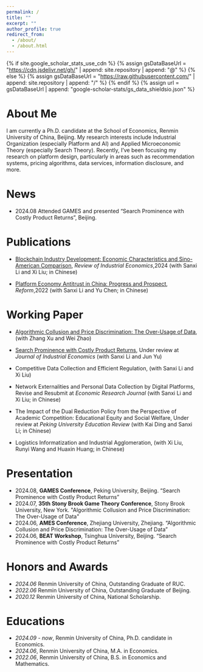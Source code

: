 ```yaml
---
permalink: /
title: ""
excerpt: ""
author_profile: true
redirect_from: 
  - /about/
  - /about.html
---
```


{% if site.google_scholar_stats_use_cdn %}
{% assign gsDataBaseUrl = "https://cdn.jsdelivr.net/gh/" | append: site.repository | append: "@" %}
{% else %}
{% assign gsDataBaseUrl = "https://raw.githubusercontent.com/" | append: site.repository | append: "/" %}
{% endif %}
{% assign url = gsDataBaseUrl | append: "google-scholar-stats/gs_data_shieldsio.json" %}

<span class='url' id='/#about-me'></span>

# About Me
I am currently a Ph.D. candidate at the School of Economics, Renmin University of China, Beijing. 
My research interests include Industrial Organization (especially Platform and AI) and Applied Microeconomic Theory (especially Search Theory).
Recently, I’ve been focusing my research on platform design, particularly in areas such as recommendation systems, pricing algorithms, data services, information disclosure, and more.

<span class='url' id='/#news'></span>

# News
- 2024.08 Attended GAMES and presented “Search Prominence with Costly Product Returns”, Beijing.


<span class='url' id='/#publications'></span>

# Publications 
- [Blockchain Industry Development: Economic Characteristics and Sino-American Comparison](https://kns.cnki.net/kcms2/article/abstract?v=WOgJpqC0z4b3MajwIE84x27xzDSzVBlFhX_eMuH0KN1-NaBPb7h6BKnHNUZ8xmlMC-Edc0197e1ApTJa54tL6dVbTLeh7o_tP9IZRB4JqYO-hYZ_56wlzyxN-nrssLE7atQQA0E7hDCUBcwHV2N32Q==&uniplatform=NZKPT&language=CHS),
*Review of Industrial Economics*,2024 (with Sanxi Li and Xi Liu; in Chinese)

- [Platform Economy Antitrust in China: Progress and Prospect](https://kns.cnki.net/kcms2/article/abstract?v=WOgJpqC0z4aot3QypI4WIRIXix2r8Jso8FByUp8CjyQfZ8ZOajSKipEDJY5q8eKZKzfc207Z3Qd5RpsgHGT8nYRSFD4a9eOPR88voI3j6yxVH_Kg0p3ozONnoiGMQGMvOj4PL0fNw96qZfDUZ21ZVQ==&uniplatform=NZKPT&language=CHS),
*Reform*,2022 (with Sanxi Li and Yu Chen; in Chinese)






<span class='url' id='/#working-paper'></span>

# Working Paper
- [Algorithmic Collusion and Price Discrimination: The Over-Usage of Data](https://arxiv.org/pdf/2403.06150),
(with Zhang Xu and Wei Zhao)

- [Search Prominence with Costly Product Returns](https://arxiv.org/pdf/2410.06791),
Under review at *Journal of Industrial Economics* (with Sanxi Li and Jun Yu)

- Competitive Data Collection and Efficient Regulation, (with Sanxi Li and Xi Liu)

- Network Externalities and Personal Data Collection by Digital Platforms,
Revise and Resubmit at *Economic Research Journal* (with Sanxi Li and Xi Liu; in Chinese)

- The Impact of the Dual Reduction Policy from the Perspective of Academic Competition: Educational Equity and Social Welfare,
Under review at *Peking University Education Review* (with Kai Ding and Sanxi Li; in Chinese)

- Logistics Informatization and Industrial Agglomeration,
(with Xi Liu, Runyi Wang and Huaxin Huang; in Chinese)



<span class='url' id='/#presentation'></span>

# Presentation
- 2024.08, **GAMES Conference**, Peking University, Beijing. “Search Prominence with Costly Product Returns”
- 2024.07, **35th Stony Brook Game Theory Conference**, Stony Brook University, New York. "Algorithmic Collusion and Price Discrimination: The Over-Usage of Data"
- 2024.06, **AMES Conference**, Zhejiang University, Zhejiang. “Algorithmic Collusion and Price Discrimination: The Over-Usage of Data”
- 2024.06, **BEAT Workshop**, Tsinghua University, Beijing. “Search Prominence with Costly Product Returns”


<span class='url' id='/#honors-and-awards'></span>

# Honors and Awards
- *2024.06* Renmin University of China, Outstanding Graduate of RUC.
- *2022.06* Renmin University of China, Outstanding Graduate of Beijing.
- *2020.12* Renmin University of China, National Scholarship.

<span class='url' id='/#educations'></span>

# Educations
- *2024.09 - now*, Renmin University of China, Ph.D. candidate in Economics. 
- *2024.06*, Renmin University of China, M.A. in Economics. 
- *2022.06*, Renmin University of China, B.S. in Economics and Mathematics.



